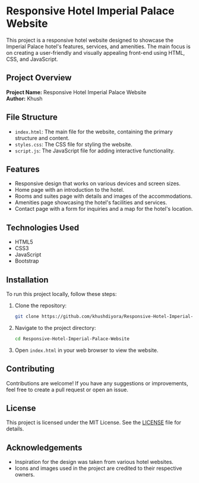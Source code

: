 
# Responsive Hotel Imperial Palace Website

This project is a responsive hotel website designed to showcase the Imperial Palace hotel's features, services, and amenities. The main focus is on creating a user-friendly and visually appealing front-end using HTML, CSS, and JavaScript.

## Project Overview

**Project Name:** Responsive Hotel Imperial Palace Website  
**Author:** Khush

## File Structure

- `index.html`: The main file for the website, containing the primary structure and content.
- `styles.css`: The CSS file for styling the website.
- `script.js`: The JavaScript file for adding interactive functionality.

## Features

- Responsive design that works on various devices and screen sizes.
- Home page with an introduction to the hotel.
- Rooms and suites page with details and images of the accommodations.
- Amenities page showcasing the hotel's facilities and services.
- Contact page with a form for inquiries and a map for the hotel's location.

## Technologies Used

- HTML5
- CSS3
- JavaScript
- Bootstrap

## Installation

To run this project locally, follow these steps:

1. Clone the repository:
   ```bash
   git clone https://github.com/khushdiyora/Responsive-Hotel-Imperial-Palace-Website.git
   ```

2. Navigate to the project directory:
   ```bash
   cd Responsive-Hotel-Imperial-Palace-Website
   ```

3. Open `index.html` in your web browser to view the website.

## Contributing

Contributions are welcome! If you have any suggestions or improvements, feel free to create a pull request or open an issue.

## License

This project is licensed under the MIT License. See the [LICENSE](LICENSE) file for details.

## Acknowledgements

- Inspiration for the design was taken from various hotel websites.
- Icons and images used in the project are credited to their respective owners.
